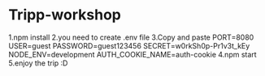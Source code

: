 # Tripp-workshop
1.npm install
2.you need to create .env file
3.Copy and paste 
PORT=8080
USER=guest
PASSWORD=guest123456
SECRET=w0rkSh0p-Pr1v3t_kEy
NODE_ENV=development
AUTH_COOKIE_NAME=auth-cookie
4.npm start
5.enjoy the trip :D
